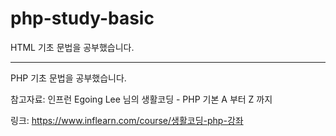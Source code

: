 # php-study-basic

HTML 기초 문법을 공부했습니다.</br>


---  
PHP 기초 문법을 공부했습니다.

참고자료: 인프런 Egoing Lee 님의 생활코딩 - PHP 기본 A 부터 Z 까지

링크: https://www.inflearn.com/course/생활코딩-php-강좌
